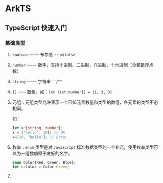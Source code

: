 # ArkTS

## TypeScript 快速入门

### 基础类型

1. `boolean` ----- 布尔值 `true`/`false`

2. `number` ----- 数字，支持十进制、二进制、八进制、十六进制（全都是浮点数）

3. `string` ----- 字符串 `''`/`""`

4. `[]` ---- 数组，如：`let list:number[] = [1, 2, 3]`

5. 元组：元组类型允许表示一个已知元素数量和类型的数组，各元素的类型不必相同。

   如：

   ```ts
   let x:[string, number]; 
   x = ['hello', 10]; // OK
   x=[10, 'hello']; // Error
   ```

6. 枚举：`enum` 类型是对 `JavaScript` 标准数据类型的一个补充，使用枚举类型可以为一组数值赋予友好的名字。

   ```ts
   enum Color{Red, Green, Blue};
   let c:Color = Color.Green;
   ```

7. 
